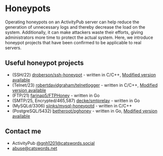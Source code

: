 # Honeypots

Operating honeypots on an ActivityPub server can help reduce the generation of unnecessary logs and thereby decrease the load on the system. Additionally, it can make attackers waste their efforts, giving administrators more time to protect the actual system. Here, we introduce honeypot projects that have been confirmed to be applicable to real servers.

## Useful honeypot projects

* (SSH/22) [droberson/ssh-honeypot](https://github.com/droberson/ssh-honeypot) - written in C/C++, [Modified version available](https://github.com/gnh1201/ssh-honeypot)
* (Telnet/23) [robertdavidgraham/telnetlogger](https://github.com/robertdavidgraham/telnetlogger) - written in C/C++, [Modified version available](https://github.com/gnh1201/telnetlogger)
* (FTP/21) [farinap5/FTPHoney](https://github.com/farinap5/FTPHoney) - written in Go
* (SMTP/25, Encrypted/465,587) [decke/smtprelay](https://github.com/decke/smtprelay) - written in Go
* (MySQLd/3306) [sjinks/mysql-honeypotd](https://github.com/sjinks/mysql-honeypotd) - written in C/C++
* (PostgreSQL/5432) [betheroot/pghoney](https://github.com/betheroot/pghoney)  - written in Go, [Modified version available](https://github.com/gnh1201/pghoney)

## Contact me
* ActivityPub [@gnh1201@catswords.social](https://catswords.social/@gnh1201)
* abuse@catswords.net
